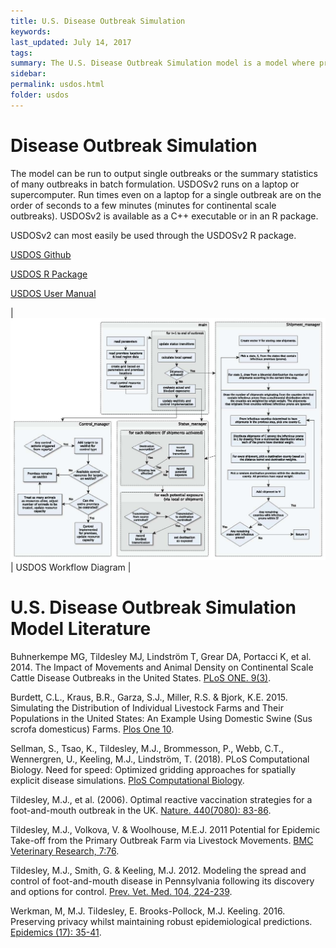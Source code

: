 ```yaml
---
title: U.S. Disease Outbreak Simulation
keywords:
last_updated: July 14, 2017
tags:
summary: The U.S. Disease Outbreak Simulation model is a model where premises-to-premises transmission occurs by two routes -- long range transmission due to movement of infected animals informed by USAMM or local due to aerosol, fenceline, or fomite transmission.
sidebar: 
permalink: usdos.html
folder: usdos
---
```


# Disease Outbreak Simulation

The model can be run to output single outbreaks or the summary statistics of many outbreaks in batch formulation.  USDOSv2 runs on a laptop or supercomputer. Run times even on a laptop for a single outbreak are on the order of seconds to a few minutes (minutes for continental scale outbreaks). USDOSv2 is available as a C++ executable or in an R package.

USDOSv2 can most easily be used through the USDOSv2 R package.


<a href="" class="btn btn-primary">USDOS Github</a>

<a href="" class="btn btn-primary">USDOS R Package</a>

<a href="/literature/USDOS_User_Manual.pdf" class="btn btn-primary">USDOS User Manual</a>

| <img src = "images/usdos.jpg" style = "width:600px"> | USDOS Workflow Diagram  |



# U.S. Disease Outbreak Simulation Model Literature

Buhnerkempe MG, Tildesley MJ, Lindström T, Grear DA, Portacci K, et al. 2014. The Impact of Movements and Animal Density on Continental Scale Cattle Disease Outbreaks in the United States. [PLoS ONE. 9(3)](https://doi.org/10.1371/journal.pone.0091724).

Burdett, C.L., Kraus, B.R., Garza, S.J., Miller, R.S. & Bjork, K.E. 2015. Simulating the Distribution of Individual Livestock Farms and Their Populations in the United States: An Example Using Domestic Swine (Sus scrofa domesticus) Farms. [Plos One 10](https://doi.org/10.1371/journal.pone.0140338).

Sellman, S., Tsao, K., Tildesley, M.J., Brommesson, P., Webb, C.T., Wennergren, U., Keeling, M.J., Lindström, T. (2018). PLoS Computational Biology. Need for speed: Optimized gridding approaches for spatially explicit disease simulations. [PloS Computational Biology](https://doi.org/10.1371/journal.pcbi.1006086).

Tildesley, M.J., et al. (2006). Optimal reactive vaccination strategies for a foot-and-mouth outbreak in the UK. [Nature. 440(7080): 83-86](https://doi.org/10.1038/nature04324).

Tildesley, M.J., Volkova, V. & Woolhouse, M.E.J. 2011 Potential for Epidemic Take-off from the Primary Outbreak Farm via Livestock Movements. [BMC Veterinary Research, 7:76](https://doi.org/10.1186/1746-6148-7-76).

Tildesley, M.J., Smith, G. & Keeling, M.J. 2012. Modeling the spread and control of foot-and-mouth disease in Pennsylvania following its discovery and options for control. [Prev. Vet. Med. 104, 224-239](https://doi.org/10.1016/j.prevetmed.2011.11.007).

Werkman, M, M.J. Tildesley, E. Brooks-Pollock, M.J. Keeling. 2016. Preserving privacy whilst maintaining robust epidemiological predictions. [Epidemics (17): 35-41](https://doi.org/10.1016/j.epidem.2016.10.004).
